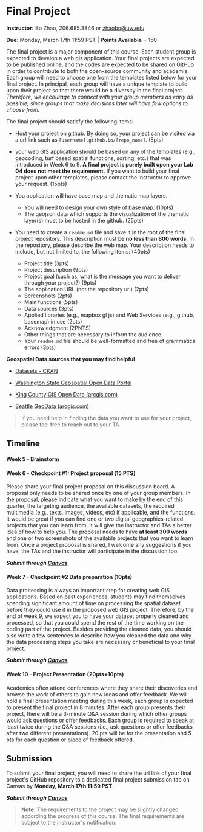 # Final Project

**Instructor:** Bo Zhao, 206.685.3846 or zhaobo@uw.edu

**Due:** Monday, March 17th 11:59 PST | **Points Available** = 150

The final project is a major component of this course. Each student group is expected to develop a web gis application. Your final projects are expected to be published online, and the codes are expected to be shared on GitHub in order to contribute to both the open-source community and academia. Each group will need to choose one from the templates listed below for your final project. In principal, each group will have a unique template to build upon their project so that there would be a diversity in the final project. *Therefore, we encourage to connect with your group members as early as possible, since groups that make decisions later will have few options to choose from.*

<!--**Here is the link to the google sheet for project sign-up:**

**https://docs.google.com/spreadsheets/d/1gpzj7CVu9lKSk0NCGZOrdndWYD6RCQx42b45fFY-3rc/edit?usp=sharing** -->

The final project should satisfy the following items:

- Host your project on github. By doing so, your project can be visited via a url link such as `[username].github.io/[repo_name]`. (5pts)

- your web GIS application should be based on any of the templates (e.g., geocoding, turf based spatial functions, sorting, etc.) that was introduced in Week 6 to 9. **A final project is purely built upon your Lab 04 does not meet the requirement.** If you want to build your final project upon other templates, please contact the Instructor to approve your request.  (15pts)

- You application will have base map and thematic map layers. 
    - You will need to design your own style of base map.  (10pts)
    - The geojson data which supports the visualization of the thematic layer(s) must to be hosted in the github.  (25pts)

- You need to create a `readme.md` file and save it in the root of the final project repository. This description must be **no less than 800 words**. In the repository, please describe the web map. Your description needs to include, but not limited to, the following items:  (40pts)
    - Project title (3pts)
    - Project description (9pts)
    - Project goal (such as, what is the message you want to deliver through your project?) (9pts)
    - The application URL (not the repository url) (2pts)
    - Screenshots (2pts)
    - Main functions (5pts)
    - Data sources (3pts)
    - Applied libraries (e.g., mapbox gl js) and Web Services (e.g., github, basemap) in use (2pts)
    - Acknowledgment (2PNTS)
    - Other things that are necessary to inform the audience.
    - Your `readme.md` file should be well-formatted and free of grammatical errors (3pts)

**Geospatial Data sources that you may find helpful**

- [Datasets - CKAN](https://catalog.data.gov/dataset)

- [Washington State Geospatial Open Data Portal](https://geo.wa.gov/)

- [King County GIS Open Data (arcgis.com)](https://gis-kingcounty.opendata.arcgis.com/)

- [Seattle GeoData (arcgis.com)](https://data-seattlecitygis.opendata.arcgis.com/)

> If you need help in finding the data you want to use for your project, please feel free to reach out to your TA.



## Timeline

#### Week 5 - Brainstorm

#### Week 6 - Checkpoint #1: Project proposal (15 PTS)

Please share your final project proposal on this discussion board. A proposal only needs to be shared once by one of your group members. In the proposal, please indicate what you want to make by the end of this quarter, the targeting audience, the available datasets, the required multimedia (e.g., texts, images, videos, etc) if applicable, and the functions. It would be great if you can find one or two digital geographies-related projects that you can learn from. It will give the instructor and TAs a better idea of how to help you. The proposal needs to have **at least 300 words** and one or two screenshots of the available projects that you want to learn from. Once a project proposal is shared, I welcome any suggestions if you have, the TAs and the instructor will participate in the discussion too.

***Submit through [Canvas](https://canvas.uw.edu/courses/1782876/discussion_topics/9431535)***

#### Week 7 - Checkpoint #2 Data preparation (10pts)

Data processing is always an important step for creating web GIS applications. Based on past experiences, students may find themselves spending significant amount of time on processing the spatial dataset before they could use it in the proposed web GIS project. Therefore, by the end of week 9, we expect you to have your dataset properly cleaned and processed, so that you could spend the rest of the time working on the coding part of the project. Besides providing the cleaned data, you should also write a few sentences to describe how you cleaned the data and why the data processing steps you take are necessary or beneficial to your final project.

***Submit through [Canvas](https://canvas.uw.edu/courses/1782876/discussion_topics/9431536)***

#### Week 10 - Project Presentation (20pts+10pts)

Academics often attend conferences where they share their discoveries and browse the work of others to gain new ideas and offer feedback. We will hold a final presentation meeting during this week, each group is expected to present the final project in 8 minutes. After each group presents their project, there will be a 3-minute Q&A session during which other groups would ask questions or offer feedbacks. Each group is required to speak at least twice during the Q&A sessions (i.e., ask questions or offer feedbacks after two different presentations). 20 pts will be for the presentation and 5 pts for each question or piece of feedback offered.

## Submission

To submit your final project, you will need to share the url link of your final project's GitHub repository to a dedicated final project submission tab on Canvas by **Monday, March 17th 11:59 PST**.

***Submit through [Canvas](https://canvas.uw.edu/courses/1782876/assignments/10030509)***

>  **Note:** The requirements to the project may be slightly changed according the progress of this course. The final requirements are subject to the instructor's notification.
